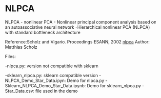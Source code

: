 # NLPCA
NLPCA - nonlinear PCA - Nonlinear principal component analysis based on an autoassociative neural network -Hierarchical nonlinear PCA (NLPCA) with standard bottleneck architecture

Reference:Scholz and Vigario. Proceedings ESANN, 2002
          [nlpca](www.nlpca.org)
          Author: Matthias Scholz

Files:

-nlpca.py: version not compatible with sklearn

-sklearn_nlpca.py: sklearn compatible version
-NLPCA_Demo_Star_Data.ipyn: Demo for nlpca.py
-Sklearn_NLPCA_Demo_Star_Data.ipynb: Demo for sklearn_nlpca.py
-Star_Data.csv: file used in the demo

